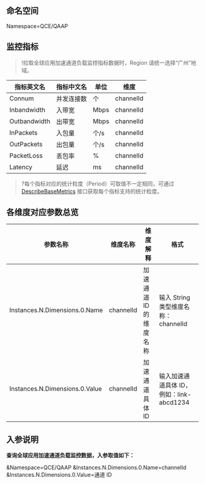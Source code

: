 ## 命名空间

Namespace=QCE/QAAP

## 监控指标

>!拉取全球应用加速通道负载监控指标数据时，Region 请统一选择“广州”地域。

| 指标英文名 | 指标中文名 | 单位 | 维度 |
| --- | --- | --- | --- |
| Connum | 并发连接数 | 个 | channelId |
| Inbandwidth | 入带宽 | Mbps | channelId |
| Outbandwidth | 出带宽 | Mbps | channelId |
| InPackets | 入包量 | 个/s | channelId |
| OutPackets | 出包量 | 个/s | channelId |
| PacketLoss | 丢包率 | % | channelId |
| Latency | 延迟 | ms | channelId |

> ?每个指标对应的统计粒度（Period）可取值不一定相同，可通过 [DescribeBaseMetrics](https://cloud.tencent.com/document/product/248/30351) 接口获取每个指标支持的统计粒度。

## 各维度对应参数总览

| 参数名称                       | 维度名称  | 维度解释              | 格式                                     |
| ------------------------------ | --------- | --------------------- | ---------------------------------------- |
| Instances.N.Dimensions.0.Name  | channelId | 加速通道 ID 的维度名称 | 输入 String 类型维度名称：channelId        |
| Instances.N.Dimensions.0.Value | channelId | 加速通道具体 ID       | 输入加速通道具体 ID，例如：link-abcd1234 |


## 入参说明

**查询全球应用加速通道负载监控数据，入参取值如下：**

&Namespace=QCE/QAAP
&Instances.N.Dimensions.0.Name=channelId 
&Instances.N.Dimensions.0.Value=通道 ID


